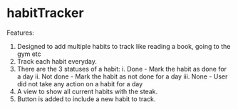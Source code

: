 # habitTracker
Features:
1. Designed to add multiple habits to track like reading a book, going to the gym etc
2. Track each habit everyday.
3. There are the 3 statuses of a habit:
    i. Done - Mark the habit as done for a day
   ii. Not done - Mark the habit as not done for a day
  iii. None - User did not take any action on a habit for a day
4. A view to show all current habits with the steak.
5. Button is added to include a new habit to track. 
